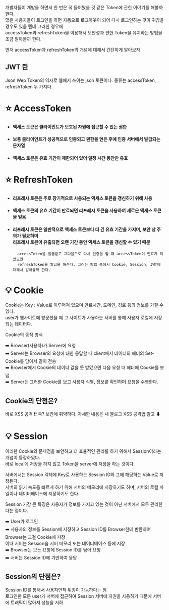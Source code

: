 개발자들이 개발을 하면서 한 번은 꼭 들어봤을 것 같은 Token에 관한 이야기를 해볼까 한다.  
많은 사용자들이 로그인을 하면 자동으로 로그아웃이 되어 다시 로그인하는 것이 귀찮을 경우도 있을 텐데 그러한 경우에  
accessToken과 refreshToken을 이용해서 보안성과 편한 Token을 유지하는 방법을 조금 알아볼까 한다.

먼저 accessToken과 refreshToken의 개념에 대해서 간단하게 알아보자

## JWT 란

Json Wep Token의 약자로 웹에서 쓰이는 json 토큰이다.
종류는 accessToken, refreshToken 두 가지다.

# ⭐️ AccessToken

- #### 액세스 토큰은 클라이언트가 보호된 자원에 접근할 수 있는 권한
- #### 보통 클라이언트가 성공적으로 인증되고 권한을 얻은 후에 인증 서버에서 발급되는 문자열
- #### 액세스 토큰은 유효 기간이 제한되어 있어 일정 시간 동안만 유효

# ⭐️ RefreshToken

- #### 리프레시 토큰은 주로 장기적으로 사용되는 액세스 토큰을 갱신하기 위해 사용
- #### 액세스 토큰의 유효 기간이 만료되면 리프레시 토큰을 사용하여 새로운 액세스 토큰을 얻음
- #### 리프레시 토큰은 일반적으로 액세스 토큰보다 더 긴 유효 기간을 가지며, 보안 상 주의가 필요하며 <br>리프레시 토큰이 유출되면 오랜 기간 동안 액세스 토큰을 갱신할 수 있기 때문

        accessToken을 발급받고 그다음으로 다시 인증을 할 때 accessToken이 만료가 되었으면
        refreshToken을 발급을 해준다. 그러한 방법 중에서 Cookie, Session, JWT에 대해서 알아볼까 한다.

# 💡 Cookie

Cookie는 Key : Value로 이루어져 있으며 만료시간, 도메인, 경로 등의 정보를 가질 수 있다.  
user가 웹사이트에 방문했을 때 그 사이트가 사용하는 서버를 통해 사용자 로컬에 저장되는 데이터다.

Cookie의 동작 방식

➡️ Browser(사용자)가 Server에 요청  
➡️ Server는 Browser의 요청에 대한 응답할 때 client에서 데이터의 헤더의 Set-Cookie를 담아서 같이 전송  
➡️ Browser에서 Cookie의 데이터 값을 못 받았으면 다음 요청 때 헤더에 Cookie를 보냄  
➡️ Server는 그러한 Cookie를 보고 사용자 식별, 정보를 확인하며 요청을 수행한다.

## Cookie의 단점은?

바로 XSS 공격 ❗️❗️ 즉? 보안에 취약하다. 자세한 내용은 내 블로그 XSS 공격법 참고 ⬇

# 💡 Session

이러한 Cookie의 문제점을 보안하고 더 효율적인 관리를 하기 위해서 Session이라는 개념이 등장하였다.  
바로 local에 저장을 하지 않고 Token을 server에 저장을 하는 것이다.

서버에서는 Session 객체에 Key로 사용하는 Session ID와 그에 해당하는 Value로 저장된다.  
서버의 읽기 속도를 빠르게 하기 위해 서버의 메모리에 저장하기도 하며, 서버의 로컬 파일이나 데이터베이스에 저장하기도 한다.

Session 가장 큰 특징은 사용자가 정보를 가지고 있는 것이 아닌 서버에서 모두 관리한다는 점이다.

➡️ User가 로그인  
➡️ 사용자의 정보를 Session에 저장하고 Session ID를 Browser한테 반환하여 Browser는 그걸 Cookie에 저장  
이때 서버는 Session을 서버 메모리 또는 데이터베이스 등에 저장  
➡️ Browser는 모든 요청에 Session ID를 담아 요청  
➡️ 서버는 Session ID에 기반하여 응답

## Session의 단점은?

Session ID를 통해서 사용자인척 위장이 가능하다는 점  
로그인한 모든 user가 서버에 접근하여 Session 서버에 자원을 사용하기 때문에 서버에 트래픽이 많아져 성능을 저하
